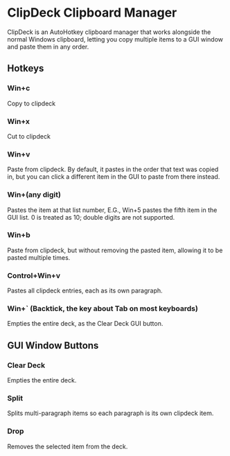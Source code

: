 # ClipDeck Clipboard Manager
ClipDeck is an AutoHotkey clipboard manager that works alongside the normal Windows clipboard, letting you copy multiple items to a GUI window and paste them in any order.


## Hotkeys
### Win+c
Copy to clipdeck


### Win+x
Cut to clipdeck

### Win+v
Paste from clipdeck. By default, it pastes in the order that text was copied in, but you can click a different item in the GUI to paste from there instead.

### Win+(any digit)
Pastes the item at that list number, E.G., Win+5 pastes the fifth item in the GUI list. 0 is treated as 10; double digits are not supported.

### Win+b
Paste from clipdeck, but without removing the pasted item, allowing it to be pasted multiple times.

### Control+Win+v
Pastes all clipdeck entries, each as its own paragraph.

### Win+` (Backtick, the key about Tab on most keyboards)
Empties the entire deck, as the Clear Deck GUI button.

## GUI Window Buttons
### Clear Deck
Empties the entire deck.

### Split
Splits multi-paragraph items so each paragraph is its own clipdeck item.

### Drop
Removes the selected item from the deck.




